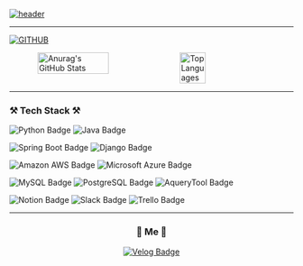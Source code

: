 <div align="left">

[![header](https://capsule-render.vercel.app/api?type=waving&color=timeGradient&text=Welcome%20to%20Hyeon%20GitHub%20👋&animation=twinkling&fontSize=35&fontAlignY=50&fontAlign=60&height=250&desc=Web%20Backend%20Developer&descAlign=70&descAlignY=70)](https://capsule-render.vercel.app/api?type=waving&color=timeGradient&text=Welcome%20to%20Hyeon%20GitHub%20👋&animation=twinkling&fontSize=35&fontAlignY=40&fontAlign=70&height=250&desc=Web%20Backend%20Developer&descAlign=70&descAlignY=70)


----
[![GITHUB](https://hits.seeyoufarm.com/api/count/incr/badge.svg?url=https%3A%2F%2Fgithub.com%2FJungjuhyeon&count_bg=%2379C83D&title_bg=%23555555&icon=github.svg&icon_color=%23E7E7E7&title=github&edge_flat=false)](https://hits.seeyoufarm.com)


<div style="display: flex; justify-content: center; flex-direction: row;">
  <img src="https://github-readme-stats.vercel.app/api?username=Jungjuhyeon&show_icons=true&bg_color=00000000" alt="Anurag's GitHub Stats" width="50%">
  <img src="https://github-readme-stats.vercel.app/api/top-langs/?username=Jungjuhyeon&layout=compact&bg_color=00000000" alt="Top Languages" width="30%">
</div>


-----

<h3 align="left">⚒️ Tech Stack ⚒️</h3>

<p align="left">
  <img src="https://img.shields.io/badge/python-%233776AB?style=for-the-badge&logo=python&logoColor=white" alt="Python Badge">
  <img src="https://img.shields.io/badge/java-%23FF6550?style=for-the-badge&logo=java&logoColor=white" alt="Java Badge">
</p>

<p align="left">
  <img src="https://img.shields.io/badge/springboot-%236DB33F?style=for-the-badge&logo=springboot&logoColor=white" alt="Spring Boot Badge">
  <img src="https://img.shields.io/badge/django-%23092E20?style=for-the-badge&logo=django&logoColor=white" alt="Django Badge">
</p>

<p align="left">
  <img src="https://img.shields.io/badge/amazonaws-%23232F3E?style=for-the-badge&logo=amazonaws&logoColor=white" alt="Amazon AWS Badge">
  <img src="https://img.shields.io/badge/microsoftazure-%230078D4?style=for-the-badge&logo=microsoftazure&logoColor=white" alt="Microsoft Azure Badge">
</p>

<p align="left">
  <img src="https://img.shields.io/badge/mysql-%234479A1?style=for-the-badge&logo=mysql&logoColor=white" alt="MySQL Badge">
  <img src="https://img.shields.io/badge/postgresql-%234169E1?style=for-the-badge&logo=postgresql&logoColor=white" alt="PostgreSQL Badge">
  <img src="https://img.shields.io/badge/AqueryTool-%23669DF6?style=for-the-badge&logo=AqueryTool&logoColor=white" alt="AqueryTool Badge">
</p>

<p align="left">
  <img src="https://img.shields.io/badge/notion-%23000000?style=for-the-badge&logo=notion&logoColor=white" alt="Notion Badge">
  <img src="https://img.shields.io/badge/slack-%234A154B?style=for-the-badge&logo=slack&logoColor=white" alt="Slack Badge">
  <img src="https://img.shields.io/badge/trello-%230052CC?style=for-the-badge&logo=trello&logoColor=white" alt="Trello Badge">
</p>

----

<h3 align="center">🍎 Me 🍎</h3>
<p align="center">
  <a href="https://velog.io/@wngus4278">
    <img src="https://img.shields.io/badge/velog-%2320C997?style=for-the-badge&logo=velog&logoColor=white" alt="Velog Badge">
  </a>
</p>




